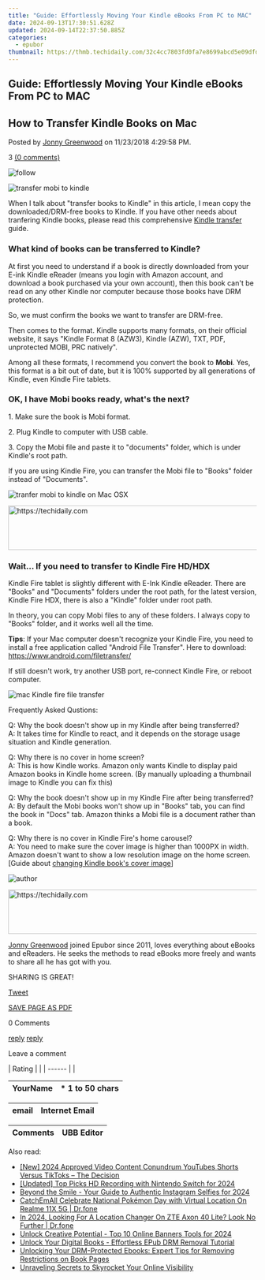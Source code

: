 ```yaml
---
title: "Guide: Effortlessly Moving Your Kindle eBooks From PC to MAC"
date: 2024-09-13T17:30:51.628Z
updated: 2024-09-14T22:37:50.885Z
categories:
  - epubor
thumbnail: https://thmb.techidaily.com/32c4cc7803fd0fa7e8699abcd5e09dfd5773975b7e23e537fd44d6a1e4e623e1.png
---
```


## Guide: Effortlessly Moving Your Kindle eBooks From PC to MAC

## How to Transfer Kindle Books on Mac

Posted by [Jonny Greenwood](https://plus.google.com/u/0/+JonnyGreenwood999) on 11/23/2018 4:29:58 PM.

3 [(0 comments)](http://www.epubor.com/#comment-area) 

![follow](http://www.epubor.com/images/follow.png)

![transfer mobi to kindle](http://www.epubor.com/images/mobi-to-kindle.jpg)

When I talk about "transfer books to Kindle" in this article, I mean copy the downloaded/DRM-free books to Kindle. If you have other needs about tranfering Kindle books, please read this comprehensive [Kindle transfer](https://tools.techidaily.com/epubor/products/) guide. 

### What kind of books can be transferred to Kindle?

At first you need to understand if a book is directly downloaded from your E-ink Kindle eReader (means you login with Amazon account, and download a book purchased via your own account), then this book can't be read on any other Kindle nor computer because those books have DRM protection.

So, we must confirm the books we want to transfer are DRM-free.

Then comes to the format. Kindle supports many formats, on their official website, it says "Kindle Format 8 (AZW3), Kindle (AZW), TXT, PDF, unprotected MOBI, PRC natively".

Among all these formats, I recommend you convert the book to **Mobi**. Yes, this format is a bit out of date, but it is 100% supported by all generations of Kindle, even Kindle Fire tablets.

### OK, I have Mobi books ready, what's the next?

1\. Make sure the book is Mobi format.

2\. Plug Kindle to computer with USB cable.

3\. Copy the Mobi file and paste it to "documents" folder, which is under Kindle's root path.

If you are using Kindle Fire, you can transfer the Mobi file to "Books" folder instead of "Documents".

![tranfer mobi to kindle on Mac OSX](http://www.epubor.com/images/mobi-files-in-kindle-macintosh.png)

<!-- affiliate ads begin -->
<a href="https://unicoeye.pxf.io/c/5597632/2134493/18498" target="_top" id="2134493">
  <img src="//a.impactradius-go.com/display-ad/18498-2134493" border="0" alt="https://techidaily.com" width="728" height="90"/>
</a>
<img height="0" width="0" src="https://unicoeye.pxf.io/i/5597632/2134493/18498" style="position:absolute;visibility:hidden;" border="0" />
<!-- affiliate ads end -->

### Wait... If you need to transfer to Kindle Fire HD/HDX

Kindle Fire tablet is slightly different with E-Ink Kindle eReader. There are "Books" and "Documents" folders under the root path, for the latest version, Kindle Fire HDX, there is also a "Kindle" folder under root path.

In theory, you can copy Mobi files to any of these folders. I always copy to "Books" folder, and it works well all the time.

**Tips**: If your Mac computer doesn't recognize your Kindle Fire, you need to install a free application called "Android File Transfer". Here to download: <https://www.android.com/filetransfer/>

If still doesn't work, try another USB port, re-connect Kindle Fire, or reboot computer.

![mac Kindle fire file transfer](http://www.epubor.com/images/mac-kindle-file-transfer.jpg)

Frequently Asked Qustions:  
  
 Q: Why the book doesn't show up in my Kindle after being transferred?  
 A: It takes time for Kindle to react, and it depends on the storage usage situation and Kindle generation.  
  
 Q: Why there is no cover in home screen?  
 A: This is how Kindle works. Amazon only wants Kindle to display paid Amazon books in Kindle home screen. (By manually uploading a thumbnail image to Kindle you can fix this)  
  
 Q: Why the book doesn't show up in my Kindle Fire after being transferred?  
 A: By default the Mobi books won't show up in "Books" tab, you can find the book in "Docs" tab. Amazon thinks a Mobi file is a document rather than a book.  
  
 Q: Why there is no cover in Kindle Fire's home carousel?  
 A: You need to make sure the cover image is higher than 1000PX in width. Amazon doesn't want to show a low resolution image on the home screen. \[Guide about [changing Kindle book's cover image](https://tools.techidaily.com/epubor/products/)\]

![author](http://www.epubor.com/images/uppic/jonny.png)

<!-- affiliate ads begin -->
<a href="https://ephamedtechinc.pxf.io/c/5597632/2137226/26400" target="_top" id="2137226">
  <img src="//a.impactradius-go.com/display-ad/26400-2137226" border="0" alt="https://techidaily.com" width="728" height="90"/>
</a>
<img height="0" width="0" src="https://ephamedtechinc.pxf.io/i/5597632/2137226/26400" style="position:absolute;visibility:hidden;" border="0" />
<!-- affiliate ads end -->

[Jonny Greenwood](https://plus.google.com/u/0/+JonnyGreenwood999) joined Epubor since 2011, loves everything about eBooks and eReaders. He seeks the methods to read eBooks more freely and wants to share all he has got with you.

SHARING IS GREAT!

[Tweet](https://twitter.com/share) 

[SAVE PAGE AS PDF](https://tools.techidaily.com/epubor/transfer/) 

0 Comments

[reply](https://tools.techidaily.com/epubor/products/) [reply](https://tools.techidaily.com/epubor/products/) 

Leave a comment

| Rating |  |
| ------ |  |

| YourName | \*  1 to 50 chars |
| -------- | ----------------- |

| email | Internet Email |
| ----- | -------------- |

| Comments | UBB Editor |
| -------- | ---------- |

<ins class="adsbygoogle"
     style="display:block"
     data-ad-format="autorelaxed"
     data-ad-client="ca-pub-7571918770474297"
     data-ad-slot="1223367746"></ins>

<ins class="adsbygoogle"
     style="display:block"
     data-ad-client="ca-pub-7571918770474297"
     data-ad-slot="8358498916"
     data-ad-format="auto"
     data-full-width-responsive="true"></ins>

<span class="atpl-alsoreadstyle">Also read:</span>
<div><ul>
<li><a href="https://youtube-web.techidaily.com/024-approved-video-content-conundrum-youtubes-shorts-versus-tiktoks-the-decision/"><u>[New] 2024 Approved Video Content Conundrum YouTubes Shorts Versus TikToks – The Decision</u></a></li>
<li><a href="https://on-screen-recording.techidaily.com/updated-top-picks-hd-recording-with-nintendo-switch-for-2024/"><u>[Updated] Top Picks HD Recording with Nintendo Switch for 2024</u></a></li>
<li><a href="https://instagram-videos.techidaily.com/beyond-the-smile-your-guide-to-authentic-instagram-selfies-for-2024/"><u>Beyond the Smile - Your Guide to Authentic Instagram Selfies for 2024</u></a></li>
<li><a href="https://pokemon-go-android.techidaily.com/catchemall-celebrate-national-pokemon-day-with-virtual-location-on-realme-11x-5g-drfone-by-drfone-virtual-android/"><u>CatchEmAll Celebrate National Pokémon Day with Virtual Location On Realme 11X 5G | Dr.fone</u></a></li>
<li><a href="https://phone-solutions.techidaily.com/in-2024-looking-for-a-location-changer-on-zte-axon-40-lite-look-no-further-drfone-by-drfone-virtual-android/"><u>In 2024, Looking For A Location Changer On ZTE Axon 40 Lite? Look No Further | Dr.fone</u></a></li>
<li><a href="https://facebook-video-share.techidaily.com/unlock-creative-potential-top-10-online-banners-tools-for-2024/"><u>Unlock Creative Potential - Top 10 Online Banners Tools for 2024</u></a></li>
<li><a href="https://solve-luxury.techidaily.com/unlock-your-digital-books-effortless-epub-drm-removal-tutorial/"><u>Unlock Your Digital Books - Effortless EPub DRM Removal Tutorial</u></a></li>
<li><a href="https://solve-luxury.techidaily.com/unlocking-your-drm-protected-ebooks-expert-tips-for-removing-restrictions-on-book-pages/"><u>Unlocking Your DRM-Protected Ebooks: Expert Tips for Removing Restrictions on Book Pages</u></a></li>
<li><a href="https://solve-luxury.techidaily.com/unraveling-secrets-to-skyrocket-your-online-visibility/"><u>Unraveling Secrets to Skyrocket Your Online Visibility</u></a></li>
</ul></div>

